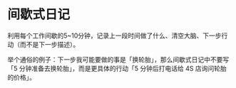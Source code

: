 # 间歇式日记

利用每个工作间歇的5~10分钟，记录上一段时间做了什么、清空大脑、下一步行动（而不是下一步描述）。

举个通俗的例子：下一步我可能要做的事是「换轮胎」，那么间歇式日记中不要写「5 分钟准备去换轮胎」，而是更具体的行动「5 分钟后打电话给 4S 店询问轮胎的价格」。
